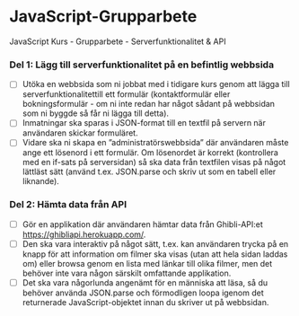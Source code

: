 # JavaScript-Grupparbete
JavaScript Kurs - Grupparbete - Serverfunktionalitet &amp; API

### Del 1: Lägg till serverfunktionalitet på en befintlig webbsida

- [ ]  Utöka en webbsida som ni jobbat med i tidigare kurs genom att lägga till serverfunktionalitettill ett formulär (kontaktformulär eller bokningsformulär - om ni inte redan har något sådant på webbsidan som ni byggde så får ni lägga till detta).
- [ ] Inmatningar ska sparas i JSON-format till en textfil på servern när användaren skickar formuläret.
- [ ] Vidare ska ni skapa en ”administratörswebbsida” där användaren måste ange ett lösenord i ett formulär. Om lösenordet är korrekt (kontrollera med en if-sats på serversidan) så ska data från textfilen visas på något lättläst sätt (använd t.ex. JSON.parse och skriv ut som en tabell eller liknande).

### Del 2: Hämta data från API
- [ ] Gör en applikation där användaren hämtar data från Ghibli-API:et https://ghibliapi.herokuapp.com/. 
- [ ] Den ska vara interaktiv på något sätt, t.ex. kan användaren trycka på en knapp för att information om filmer ska visas (utan att hela sidan laddas om) eller browsa genom en lista med länkar till olika filmer, men det behöver inte vara någon
särskilt omfattande applikation. 
- [ ] Det ska vara någorlunda angenämt för en människa att läsa, så du behöver använda JSON.parse och förmodligen loopa igenom det returnerade JavaScript-objektet innan du skriver ut på webbsidan.

